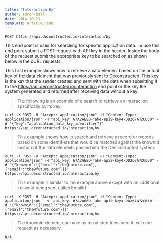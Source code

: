 ```yaml
---
title: "Interaction By"
author: adron-hall
date: 2014-10-21
template: article.jade
---
```


`POST https://api.deconstructed.io/interaction/by`
	
This end point is used for searching for specific application data. To use this end point submit a POST request with API key in the header. Inside the body of the request submit the appropriate key to be searched on as shown below in the cURL requests.

This first example shows how to retrieve a data element based on the actual key of the data element that was previously sent to Deconstructed. This key is the key that the sender created and sent with the data when submitting it to the https://api.deconstructed.io/interaction end point or the key the system generated and returned after receiving data without a key.

> The following is an example of a search to retrieve an interaction specifically by its key.

```shell
curl -X POST -H "Accept: application/json" -H "Content-Type: application/json" -H "api_key: 67A2AEED-fake-api9-key4-DD267A72C650" -d '{"key":"application_data_key_identifier"}' https://api.deconstructed.io/interaction/by
```

> This example shows how to search and retrieve a record or records based on some identifiers that would be matched against the knownid section of the data elements passed into the Deconstructed system.

```shell
curl -X POST -H "Accept: application/json" -H "Content-Type: application/json" -H "api_key: 67A2AEED-fake-api9-key4-DD267A72C650" -d '{"knownid":[{"email":"the@future.com"},{"email":"the@future.com"}]}' https://api.deconstructed.io/interaction/by
```

> This example is similar to the example above except with an additional knownid being sent called EmailId.

```shell
curl -X POST -H "Accept: application/json" -H "Content-Type: application/json" -H "api_key: 67A2AEED-fake-api9-key4-DD267A72C650" -d '{"knownid":[{"email":"the@future.com"},{"email":"the@future.com"}]}' https://api.deconstructed.io/interaction/by
```

> The knownid element can have as many identifiers sent in with the request as necessary.

```javascript
N/A
```
